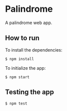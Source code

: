 # Palindrome

A palindrome web app.

## How to run

To install the dependencies:

```
$ npm install
```

To initialize the app:

```
$ npm start
```

## Testing the app

```
$ npm test
```
